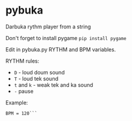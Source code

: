 # pybuka
Darbuka rythm player from a string

Don't forget to install pygame `pip install pygame`

Edit in pybuka.py RYTHM and BPM variables.

RYTHM rules:

* `D` - loud doum sound
* `T` - loud tek sound
* `t` and `k` - weak tek and ka sound
* `-` pause

Example:
```RYTHM = 'D-T---T-D---T-tkD-T---T-D--kS---'  # Maqsum
BPM = 120```